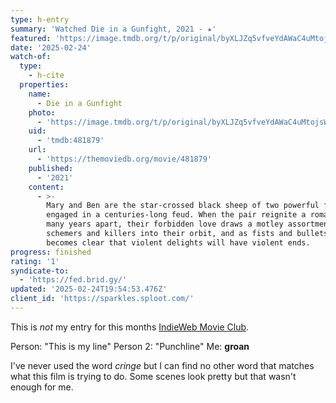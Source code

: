 ```yaml
---
type: h-entry
summary: 'Watched Die in a Gunfight, 2021 - ★'
featured: 'https://image.tmdb.org/t/p/original/byXLJZq5vfveYdAWaC4uMtojsWj.jpg'
date: '2025-02-24'
watch-of:
  type:
    - h-cite
  properties:
    name:
      - Die in a Gunfight
    photo:
      - 'https://image.tmdb.org/t/p/original/byXLJZq5vfveYdAWaC4uMtojsWj.jpg'
    uid:
      - 'tmdb:481879'
    url:
      - 'https://themoviedb.org/movie/481879'
    published:
      - '2021'
    content:
      - >-
        Mary and Ben are the star-crossed black sheep of two powerful families
        engaged in a centuries-long feud. When the pair reignite a romance after
        many years apart, their forbidden love draws a motley assortment of
        schemers and killers into their orbit, and as fists and bullets fly, it
        becomes clear that violent delights will have violent ends.
progress: finished
rating: '1'
syndicate-to:
  - 'https://fed.brid.gy/'
updated: '2025-02-24T19:54:53.476Z'
client_id: 'https://sparkles.sploot.com/'
---
```

This is *not* my entry for this months [IndieWeb Movie Club](https://indieweb.org/IndieWeb_Movie_Club).

Person: "This is my line"
Person 2: "Punchline"
Me: **groan**

I've never used the word *cringe* but I can find no other word that matches what this film is trying to do. Some scenes look pretty but that wasn't enough for me.
